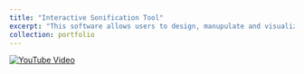 ```yaml
---
title: "Interactive Sonification Tool"
excerpt: "This software allows users to design, manupulate and visualize data through sonification. <br/><a href='https://www.youtube.com/watch?v=tMNi9idX3CI'> <img src='https://img.youtube.com/vi/tMNi9idX3CI/0.jpg' alt="YouTube Video"> </a>"
collection: portfolio
---
```



<a href='https://www.youtube.com/watch?v=tMNi9idX3CI'> <img src='https://img.youtube.com/vi/tMNi9idX3CI/0.jpg' alt="YouTube Video"> </a>